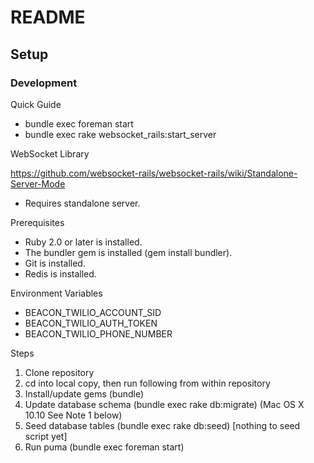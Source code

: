 # README

## Setup

### Development

Quick Guide

* bundle exec foreman start
* bundle exec rake websocket_rails:start_server

WebSocket Library

https://github.com/websocket-rails/websocket-rails/wiki/Standalone-Server-Mode

* Requires standalone server.

Prerequisites

* Ruby 2.0 or later is installed.
* The bundler gem is installed (gem install bundler).
* Git is installed.
* Redis is installed.

Environment Variables

* BEACON_TWILIO_ACCOUNT_SID
* BEACON_TWILIO_AUTH_TOKEN
* BEACON_TWILIO_PHONE_NUMBER

Steps

1. Clone repository
2. cd into local copy, then run following from within repository
3. Install/update gems (bundle)
4. Update database schema (bundle exec rake db:migrate) (Mac OS X 10.10 See Note 1 below)
5. Seed database tables (bundle exec rake db:seed) [nothing to seed script yet]
6. Run puma (bundle exec foreman start)

